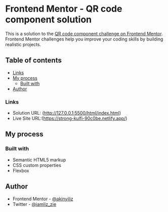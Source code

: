 # Frontend Mentor - QR code component solution

This is a solution to the [QR code component challenge on Frontend Mentor](https://www.frontendmentor.io/challenges/qr-code-component-iux_sIO_H). Frontend Mentor challenges help you improve your coding skills by building realistic projects.

## Table of contents

- [Links](#links)
- [My process](#my-process)
  - [Built with](#built-with)
- [Author](#author)

### Links

- Solution URL: (http://127.0.0.1:5500/html/index.html)
- Live Site URL:(https://strong-kulfi-90c0be.netlify.app/)

## My process

### Built with

- Semantic HTML5 markup
- CSS custom properties
- Flexbox

## Author

- Frontend Mentor - [@akinyiliz](https://www.frontendmentor.io/profile/akinyiliz)
- Twitter - [@iamliz_zie](https://www.twitter.com/iamliz_zie)
